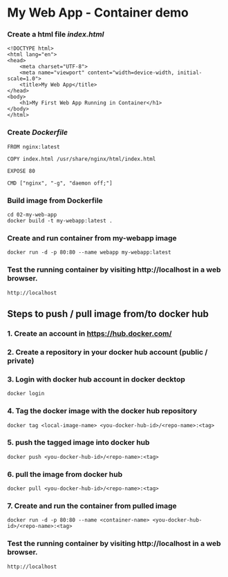 # My Web App - Container demo
### Create a html file *index.html*
```
<!DOCTYPE html>
<html lang="en">
<head>
    <meta charset="UTF-8">
    <meta name="viewport" content="width=device-width, initial-scale=1.0">
    <title>My Web App</title>
</head>
<body>
    <h1>My First Web App Running in Container</h1>
</body>
</html>
```
### Create *Dockerfile*
```
FROM nginx:latest

COPY index.html /usr/share/nginx/html/index.html

EXPOSE 80

CMD ["nginx", "-g", "daemon off;"]
```
### Build image from Dockerfile
```
cd 02-my-web-app
docker build -t my-webapp:latest .
```
### Create and run container from my-webapp image
```
docker run -d -p 80:80 --name webapp my-webapp:latest
```
### Test the running container by visiting http://localhost in a web browser.
```
http://localhost
```

## Steps to push / pull image from/to docker hub
### 1. Create an account in https://hub.docker.com/
### 2. Create a repository in your docker hub account (public / private)
### 3. Login with docker hub account in docker decktop
```
docker login
```
### 4. Tag the docker image with the docker hub repository
```
docker tag <local-image-name> <you-docker-hub-id>/<repo-name>:<tag>
```
### 5. push the tagged image into docker hub
```
docker push <you-docker-hub-id>/<repo-name>:<tag>
```
### 6. pull the image from docker hub
```
docker pull <you-docker-hub-id>/<repo-name>:<tag>
```
### 7. Create and run the container from pulled image
```
docker run -d -p 80:80 --name <container-name> <you-docker-hub-id>/<repo-name>:<tag>
```
### Test the running container by visiting http://localhost in a web browser.
```
http://localhost
```